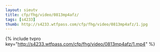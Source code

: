 ```yaml
--- 
layout: sieutv
title: cfp/fhg/video/0813mp4afz/
tags: [s4233]
thumb: http://s4233.wtfpass.com/cfp/fhg/video/0813mp4afz/1.jpg
---
```

{% include tvpro key="http://s4233.wtfpass.com/cfp/fhg/video/0813mp4afz/1.mp4" %} 
